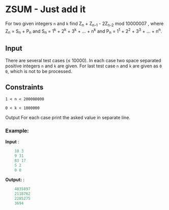 # ZSUM - Just add it

For two given integers `n` and `k` find  Z<sub>n</sub> + Z<sub>n-1</sub> - 2Z<sub>n-2</sub> mod 10000007 , where Z<sub>n</sub> = S<sub>n</sub> + P<sub>n</sub> and S<sub>n</sub> = 1<sup>k</sup> + 2<sup>k</sup> + 3<sup>k</sup> + … + n<sup>k</sup> and P<sub>n</sub> = 1<sup>1</sup> + 2<sup>2</sup> + 3<sup>3</sup> + … + n<sup>n</sup>.

## Input
There are several test cases (≤ 10000). In each case two space separated positive integers `n` and `k` are given. 
For last test case `n` and `k` are given as `0 0`, which is not to be processed.

## Constraints
`1 < n < 200000000`

`0 < k < 1000000`

Output
For each case print the asked value in separate line.

### Example:

**Input** : 
```java
    10 3
    9 31
    83 17
    5 2
    0 0
```

**Output:** : 
```java
    4835897
    2118762
    2285275
    3694
```


